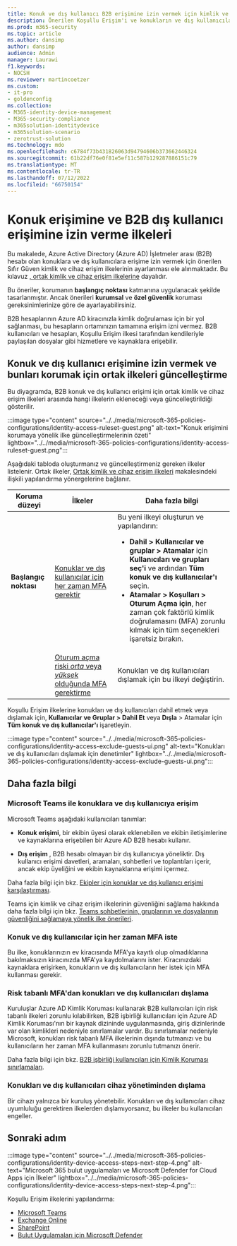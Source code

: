 ```yaml
---
title: Konuk ve dış kullanıcı B2B erişimine izin vermek için kimlik ve cihaz erişim ilkeleri - Kurumsal | için Microsoft 365 Microsoft Docs
description: Önerilen Koşullu Erişim'i ve konukların ve dış kullanıcıların erişimini korumaya yönelik ilgili ilkeleri açıklar.
ms.prod: m365-security
ms.topic: article
ms.author: dansimp
author: dansimp
audience: Admin
manager: Laurawi
f1.keywords:
- NOCSH
ms.reviewer: martincoetzer
ms.custom:
- it-pro
- goldenconfig
ms.collection:
- M365-identity-device-management
- M365-security-compliance
- m365solution-identitydevice
- m365solution-scenario
- zerotrust-solution
ms.technology: mdo
ms.openlocfilehash: c6784f73b431826063d94794606b373662446324
ms.sourcegitcommit: 61b22df76e0f81e5ef11c587b129287886151c79
ms.translationtype: MT
ms.contentlocale: tr-TR
ms.lasthandoff: 07/12/2022
ms.locfileid: "66750154"
---
```

# <a name="policies-for-allowing-guest-access-and-b2b-external-user-access"></a>Konuk erişimine ve B2B dış kullanıcı erişimine izin verme ilkeleri

Bu makalede, Azure Active Directory (Azure AD) İşletmeler arası (B2B) hesabı olan konuklara ve dış kullanıcılara erişime izin vermek için önerilen Sıfır Güven kimlik ve cihaz erişim ilkelerinin ayarlanması ele alınmaktadır. Bu kılavuz [, ortak kimlik ve cihaz erişim ilkelerine](identity-access-policies.md) dayalıdır.

Bu öneriler, korumanın **başlangıç noktası** katmanına uygulanacak şekilde tasarlanmıştır. Ancak önerileri **kurumsal** ve **özel güvenlik** koruması gereksinimlerinize göre de ayarlayabilirsiniz.

B2B hesaplarının Azure AD kiracınızla kimlik doğrulaması için bir yol sağlanması, bu hesapların ortamınızın tamamına erişim izni vermez. B2B kullanıcıları ve hesapları, Koşullu Erişim ilkesi tarafından kendileriyle paylaşılan dosyalar gibi hizmetlere ve kaynaklara erişebilir.

## <a name="updating-the-common-policies-to-allow-and-protect-guests-and-external-user-access"></a>Konuk ve dış kullanıcı erişimine izin vermek ve bunları korumak için ortak ilkeleri güncelleştirme

Bu diyagramda, B2B konuk ve dış kullanıcı erişimi için ortak kimlik ve cihaz erişim ilkeleri arasında hangi ilkelerin ekleneceği veya güncelleştirildiği gösterilir.

:::image type="content" source="../../media/microsoft-365-policies-configurations/identity-access-ruleset-guest.png" alt-text="Konuk erişimini korumaya yönelik ilke güncelleştirmelerinin özeti" lightbox="../../media/microsoft-365-policies-configurations/identity-access-ruleset-guest.png":::

Aşağıdaki tabloda oluşturmanız ve güncelleştirmeniz gereken ilkeler listelenir. Ortak ilkeler, [Ortak kimlik ve cihaz erişim ilkeleri](identity-access-policies.md) makalesindeki ilişkili yapılandırma yönergelerine bağlanır.

|Koruma düzeyi|İlkeler|Daha fazla bilgi|
|---|---|---|
|**Başlangıç noktası**|[Konuklar ve dış kullanıcılar için her zaman MFA gerektir](identity-access-policies.md#require-mfa-based-on-sign-in-risk)|Bu yeni ilkeyi oluşturun ve yapılandırın: <ul><li>**Dahil > Kullanıcılar ve gruplar > Atamalar** için **Kullanıcıları ve grupları seç'i** ve ardından **Tüm konuk ve dış kullanıcılar'ı** seçin.</li><li>**Atamalar > Koşulları > Oturum Açma için**, her zaman çok faktörlü kimlik doğrulamasını (MFA) zorunlu kılmak için tüm seçenekleri işaretsiz bırakın.</li></ul>|
||[Oturum açma riski *orta* veya *yüksek* olduğunda MFA gerektirme](identity-access-policies.md#require-mfa-based-on-sign-in-risk)|Konukları ve dış kullanıcıları dışlamak için bu ilkeyi değiştirin.|

Koşullu Erişim ilkelerine konukları ve dış kullanıcıları dahil etmek veya dışlamak için, **Kullanıcılar ve Gruplar > Dahil Et** veya **Dışla** > Atamalar için **Tüm konuk ve dış kullanıcılar'ı** işaretleyin.

:::image type="content" source="../../media/microsoft-365-policies-configurations/identity-access-exclude-guests-ui.png" alt-text="Konukları ve dış kullanıcıları dışlamak için denetimler" lightbox="../../media/microsoft-365-policies-configurations/identity-access-exclude-guests-ui.png":::

## <a name="more-information"></a>Daha fazla bilgi

### <a name="guests-and-external-user-access-with-microsoft-teams"></a>Microsoft Teams ile konuklara ve dış kullanıcıya erişim

Microsoft Teams aşağıdaki kullanıcıları tanımlar:

- **Konuk erişimi**, bir ekibin üyesi olarak eklenebilen ve ekibin iletişimlerine ve kaynaklarına erişebilen bir Azure AD B2B hesabı kullanır.

- **Dış erişim** , B2B hesabı olmayan bir dış kullanıcıya yöneliktir. Dış kullanıcı erişimi davetleri, aramaları, sohbetleri ve toplantıları içerir, ancak ekip üyeliğini ve ekibin kaynaklarına erişimi içermez.

Daha fazla bilgi için bkz. [Ekipler için konuklar ve dış kullanıcı erişimi karşılaştırması](/microsoftteams/communicate-with-users-from-other-organizations#compare-external-and-guest-access).

Teams için kimlik ve cihaz erişim ilkelerinin güvenliğini sağlama hakkında daha fazla bilgi için bkz. [Teams sohbetlerinin, gruplarının ve dosyalarının güvenliğini sağlamaya yönelik ilke önerileri](teams-access-policies.md).

### <a name="require-mfa-always-for-guest-and-external-users"></a>Konuk ve dış kullanıcılar için her zaman MFA iste

Bu ilke, konuklarınızın ev kiracısında MFA'ya kayıtlı olup olmadıklarına bakılmaksızın kiracınızda MFA'ya kaydolmalarını ister. Kiracınızdaki kaynaklara erişirken, konukların ve dış kullanıcıların her istek için MFA kullanması gerekir.

### <a name="excluding-guests-and-external-users-from-risk-based-mfa"></a>Risk tabanlı MFA'dan konukları ve dış kullanıcıları dışlama

Kuruluşlar Azure AD Kimlik Koruması kullanarak B2B kullanıcıları için risk tabanlı ilkeleri zorunlu kılabilirken, B2B işbirliği kullanıcıları için Azure AD Kimlik Koruması'nın bir kaynak dizininde uygulanmasında, giriş dizinlerinde var olan kimlikleri nedeniyle sınırlamalar vardır. Bu sınırlamalar nedeniyle Microsoft, konukları risk tabanlı MFA ilkelerinin dışında tutmanızı ve bu kullanıcıların her zaman MFA kullanmasını zorunlu tutmanızı önerir.

Daha fazla bilgi için bkz. [B2B işbirliği kullanıcıları için Kimlik Koruması sınırlamaları](/azure/active-directory/identity-protection/concept-identity-protection-b2b#limitations-of-identity-protection-for-b2b-collaboration-users).

### <a name="excluding-guests-and-external-users-from-device-management"></a>Konukları ve dış kullanıcıları cihaz yönetiminden dışlama

Bir cihazı yalnızca bir kuruluş yönetebilir. Konukları ve dış kullanıcıları cihaz uyumluluğu gerektiren ilkelerden dışlamıyorsanız, bu ilkeler bu kullanıcıları engeller.

## <a name="next-step"></a>Sonraki adım

:::image type="content" source="../../media/microsoft-365-policies-configurations/identity-device-access-steps-next-step-4.png" alt-text="Microsoft 365 bulut uygulamaları ve Microsoft Defender for Cloud Apps için İlkeler" lightbox="../../media/microsoft-365-policies-configurations/identity-device-access-steps-next-step-4.png":::

Koşullu Erişim ilkelerini yapılandırma:

- [Microsoft Teams](teams-access-policies.md)
- [Exchange Online](secure-email-recommended-policies.md)
- [SharePoint](sharepoint-file-access-policies.md)
- [Bulut Uygulamaları için Microsoft Defender](mcas-saas-access-policies.md)
 

